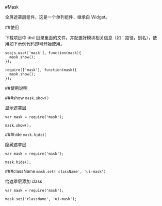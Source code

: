 #Mask

全屏遮罩层组件，这是一个单列组件，继承自 Widget。

##使用

下载项目中 dist 目录里面的文件，并配置好模块相关信息（如：路径，别名），使用如下示例代码即可开始使用。

```
seajs.use(['mask'], function(mask){
  mask.show();
});

require(['mask'], function(mask){
  mask.show();
});
```

##使用说明

###show ``mask.show()``

显示遮罩层

```
var mask = require('mask');

mask.show();
```

###hide ``mask.hide()``

隐藏遮罩层

```
var mask = require('mask');

mask.hide();
```

###className ``mask.set('className', 'ui-mask')``

给遮罩层添加 class

```
var mask = require('mask');

mask.set('className', 'ui-mask');
```
